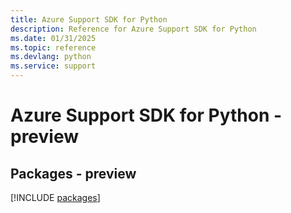 ```yaml
---
title: Azure Support SDK for Python
description: Reference for Azure Support SDK for Python
ms.date: 01/31/2025
ms.topic: reference
ms.devlang: python
ms.service: support
---
```

# Azure Support SDK for Python - preview
## Packages - preview
[!INCLUDE [packages](support-index.md)]
